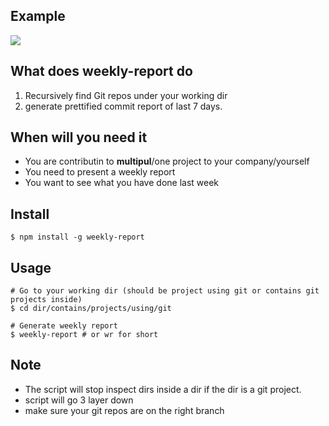 ## Example

![](http://g.recordit.co/svlsBqYHni.gif)

## What does weekly-report do

1. Recursively find Git repos under your working dir
1. generate prettified commit report of last 7 days.

## When will you need it

- You are contributin to **multipul**/one project to your company/yourself
- You need to present a weekly report
- You want to see what you have done last week

## Install

```
$ npm install -g weekly-report
```

## Usage

```
# Go to your working dir (should be project using git or contains git projects inside)
$ cd dir/contains/projects/using/git

# Generate weekly report
$ weekly-report # or wr for short
```

## Note

- The script will stop inspect dirs inside a dir if the dir is a git project.
- script will go 3 layer down
- make sure your git repos are on the right branch